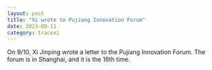 ```yaml
---
layout: post
title: "Xi wrote to Pujiang Innovation Forum"
date: 2023-09-11
category: tracexi
---
```


On 9/10, Xi Jinping wrote a letter to the Pujiang Innovation Forum. The forum is in Shanghai, and it is the 16th time.